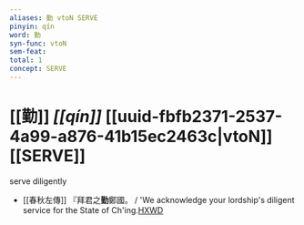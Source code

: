 ```yaml
---
aliases: 勤 vtoN SERVE
pinyin: qín
word: 勤
syn-func: vtoN
sem-feat: 
total: 1
concept: SERVE 
---
```

# [[勤]] *[[qín]]*  [[uuid-fbfb2371-2537-4a99-a876-41b15ec2463c|vtoN]] [[SERVE]]
serve diligently
 - [[春秋左傳]] 『拜君之**勤**鄭國。 / 'We acknowledge your lordship's diligent service for the State of Ch'ing.[HXWD](https://hxwd.org/textview.html?location=KR1e0001_tls_009-646a.15)